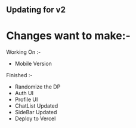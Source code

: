 ## Updating for v2

# Changes want to make:-

Working On :-

- Mobile Version

Finished :-

- Randomize the DP
- Auth UI
- Profile UI
- ChatList Updated
- SideBar Updated
- Deploy to Vercel
